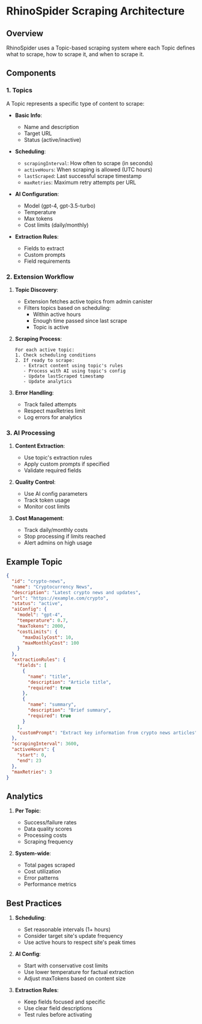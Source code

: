 # RhinoSpider Scraping Architecture

## Overview

RhinoSpider uses a Topic-based scraping system where each Topic defines what to scrape, how to scrape it, and when to scrape it.

## Components

### 1. Topics
A Topic represents a specific type of content to scrape:
- **Basic Info**:
  - Name and description
  - Target URL
  - Status (active/inactive)

- **Scheduling**:
  - `scrapingInterval`: How often to scrape (in seconds)
  - `activeHours`: When scraping is allowed (UTC hours)
  - `lastScraped`: Last successful scrape timestamp
  - `maxRetries`: Maximum retry attempts per URL

- **AI Configuration**:
  - Model (gpt-4, gpt-3.5-turbo)
  - Temperature
  - Max tokens
  - Cost limits (daily/monthly)

- **Extraction Rules**:
  - Fields to extract
  - Custom prompts
  - Field requirements

### 2. Extension Workflow

1. **Topic Discovery**:
   - Extension fetches active topics from admin canister
   - Filters topics based on scheduling:
     - Within active hours
     - Enough time passed since last scrape
     - Topic is active

2. **Scraping Process**:
   ```
   For each active topic:
   1. Check scheduling conditions
   2. If ready to scrape:
      - Extract content using topic's rules
      - Process with AI using topic's config
      - Update lastScraped timestamp
      - Update analytics
   ```

3. **Error Handling**:
   - Track failed attempts
   - Respect maxRetries limit
   - Log errors for analytics

### 3. AI Processing

1. **Content Extraction**:
   - Use topic's extraction rules
   - Apply custom prompts if specified
   - Validate required fields

2. **Quality Control**:
   - Use AI config parameters
   - Track token usage
   - Monitor cost limits

3. **Cost Management**:
   - Track daily/monthly costs
   - Stop processing if limits reached
   - Alert admins on high usage

## Example Topic

```json
{
  "id": "crypto-news",
  "name": "Cryptocurrency News",
  "description": "Latest crypto news and updates",
  "url": "https://example.com/crypto",
  "status": "active",
  "aiConfig": {
    "model": "gpt-4",
    "temperature": 0.7,
    "maxTokens": 2000,
    "costLimits": {
      "maxDailyCost": 10,
      "maxMonthlyCost": 100
    }
  },
  "extractionRules": {
    "fields": [
      {
        "name": "title",
        "description": "Article title",
        "required": true
      },
      {
        "name": "summary",
        "description": "Brief summary",
        "required": true
      }
    ],
    "customPrompt": "Extract key information from crypto news articles"
  },
  "scrapingInterval": 3600,
  "activeHours": {
    "start": 0,
    "end": 23
  },
  "maxRetries": 3
}
```

## Analytics

1. **Per Topic**:
   - Success/failure rates
   - Data quality scores
   - Processing costs
   - Scraping frequency

2. **System-wide**:
   - Total pages scraped
   - Cost utilization
   - Error patterns
   - Performance metrics

## Best Practices

1. **Scheduling**:
   - Set reasonable intervals (1+ hours)
   - Consider target site's update frequency
   - Use active hours to respect site's peak times

2. **AI Config**:
   - Start with conservative cost limits
   - Use lower temperature for factual extraction
   - Adjust maxTokens based on content size

3. **Extraction Rules**:
   - Keep fields focused and specific
   - Use clear field descriptions
   - Test rules before activating
